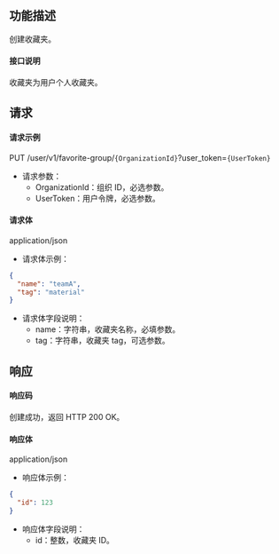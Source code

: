## 功能描述

创建收藏夹。

#### 接口说明

收藏夹为用户个人收藏夹。

## 请求

#### 请求示例

PUT /user/v1/favorite-group/`{OrganizationId}`?user_token=`{UserToken}`

- 请求参数：
  - OrganizationId：组织 ID，必选参数。
  - UserToken：用户令牌，必选参数。

#### 请求体

application/json

- 请求体示例：

```json
{
  "name": "teamA",
  "tag": "material"
}
```

- 请求体字段说明：
  - name：字符串，收藏夹名称，必填参数。
  - tag：字符串，收藏夹 tag，可选参数。

## 响应

#### 响应码

创建成功，返回 HTTP 200 OK。

#### 响应体

application/json

- 响应体示例：

```json
{
  "id": 123
}
```

- 响应体字段说明：
    - id：整数，收藏夹 ID。
